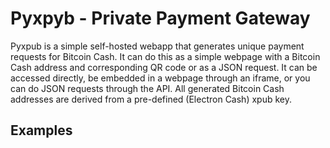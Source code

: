 # Pyxpyb - Private Payment Gateway

Pyxpub is a simple self-hosted webapp that generates unique payment requests for Bitcoin Cash. It can do this as a simple webpage with a Bitcoin Cash address and corresponding QR code or as a JSON request. It can be accessed directly, be embedded in a webpage through an iframe, or you can do JSON requests through the API. All generated Bitcoin Cash addresses are derived from a pre-defined (Electron Cash) xpub key.

## Examples
